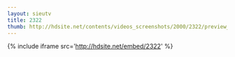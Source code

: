 ```yaml
---
layout: sieutv
title: 2322
thumb: http://hdsite.net/contents/videos_screenshots/2000/2322/preview_360p.mp4.jpg
---
```

{% include iframe src='http://hdsite.net/embed/2322' %}
 
